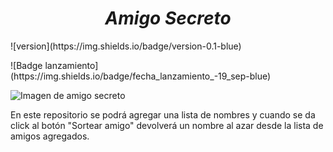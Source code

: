 
<h1 align="center"><em>Amigo Secreto</em></h1>
<p align="left">
  ![version](https://img.shields.io/badge/version-0.1-blue)
</p>
<p align="left">
![Badge lanzamiento](https://img.shields.io/badge/fecha_lanzamiento_-19_sep-blue)
</p>

![Imagen de amigo secreto](https://github.com/user-attachments/assets/0200afcc-2ff2-4e8d-b7b3-b9735b7b1965)

En este repositorio se podrá agregar una lista de nombres y cuando se da click al botón "Sortear amigo" devolverá un nombre al azar desde la lista de amigos agregados.
